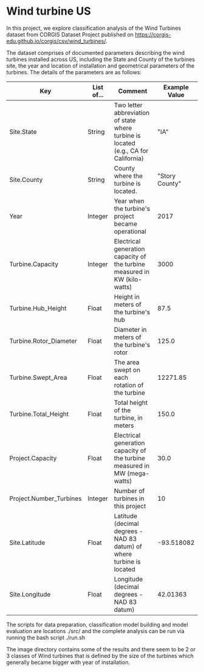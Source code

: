 # Wind turbine US
In this project, we explore classification analysis of the Wind Turbines dataset from CORGIS Dataset Project published on https://corgis-edu.github.io/corgis/csv/wind_turbines/.

The dataset comprises of documented parameters describing the wind turbines installed across US, including the State and County of the turbines site, the year and location of installation and geometrical parameters of the turbines. The details of the parameters are as follows:

Key | List of... | Comment | Example Value
--- | --- | --- | ---
Site.State | String | Two letter abbreviation of state where turbine is located (e.g., CA for California) | "IA"
Site.County | String | County where the turbine is located. | "Story County"
Year | Integer  | Year when the turbine's project became operational | 2017
Turbine.Capacity | Integer | Electrical generation capacity of the turbine measured in KW (kilo-watts) |  3000
Turbine.Hub_Height | Float | Height in meters of the turbine's hub | 87.5
Turbine.Rotor_Diameter | Float | Diameter in meters of the turbine's rotor | 125.0
Turbine.Swept_Area | Float | The area swept on each rotation of the turbine | 12271.85
Turbine.Total_Height | Float | Total height of the turbine, in meters | 150.0
Project.Capacity | Float | Electrical generation capacity of the turbine measured in MW (mega-watts) | 30.0
Project.Number_Turbines | Integer | Number of turbines in this project | 10
Site.Latitude | Float | Latitude (decimal degrees - NAD 83 datum) of where turbine is located | -93.518082
Site.Longitude | Float | Longitude (decimal degrees - NAD 83 datum) | 42.01363

The scripts for data preparation, classification model building and model evaluation are locations ./src/ and the complete analysis can be run via running the bash script ./run.sh

The image directory contains some of the results and there seem to be 2 or 3 classes of Wind turbines that is defined by the size of the turbines which generally became bigger with year of installation.
